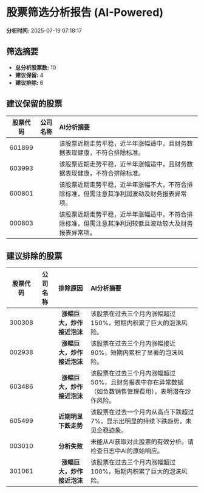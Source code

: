 # 股票筛选分析报告 (AI-Powered)

**分析时间:** 2025-07-19 07:18:17

## 筛选摘要

- **总分析股票数:** 10
- **建议保留:** 4
- **建议排除:** 6

## 建议保留的股票

| 股票代码 | 公司名称 | AI分析摘要 |
|:---:|:---:|:---|
| 601899 |  | 该股票近期走势平稳，近半年涨幅适中，且财务数据表现健康，不符合排除标准。 |
| 603993 |  | 该股票近期走势平稳，近半年涨幅适中，且财务数据表现健康，不符合排除标准。 |
| 600801 |  | 该股票近期走势平稳，近半年涨幅不大，不符合排除标准，但需注意其净利润波动及财务报表异常项。 |
| 000803 |  | 该股票近期走势平稳，近半年涨幅适中，不符合排除标准，但需注意其净利润较低且波动较大及财务报表异常项。 |

## 建议排除的股票

| 股票代码 | 公司名称 | 排除原因 | AI分析摘要 |
|:---:|:---:|:---:|:---|
| 300308 |  | **涨幅巨大，炒作接近泡沫** | 该股票在过去三个月内涨幅超过150%，短期内积累了巨大的泡沫风险。 |
| 002938 |  | **涨幅巨大，炒作接近泡沫** | 该股票在过去三个月内涨幅接近90%，短期内累积了显著的泡沫风险。 |
| 603486 |  | **涨幅巨大，炒作接近泡沫** | 该股票在过去三个月内涨幅超过50%，且财务报表中存在异常数据（如负数销售管理费用），表明潜在炒作风险。 |
| 605499 |  | **近期明显下跌走势** | 该股票在过去一个月内从高点下跌超过7%，显示出明显的持续下跌趋势，未见企稳迹象。 |
| 003010 |  | **分析失败** | 未能从AI获取对此股票的有效分析。请检查日志中AI的原始响应。 |
| 301061 |  | **涨幅巨大，炒作接近泡沫** | 该股票在过去三个月内涨幅超过100%，短期内积累了巨大的泡沫风险。 |
